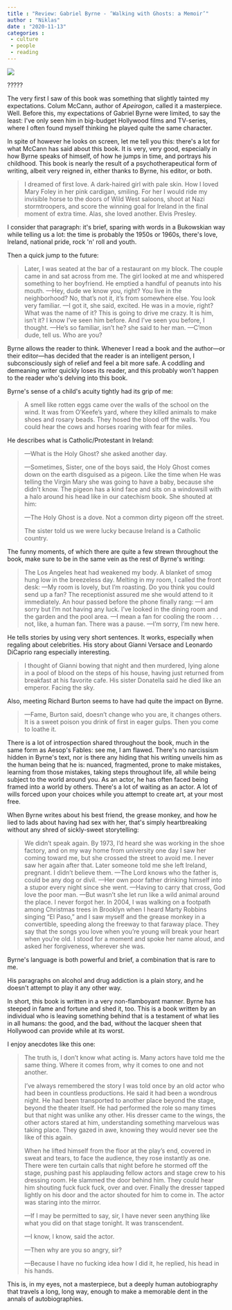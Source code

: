```yaml
---
title : "Review: Gabriel Byrne - ‘Walking with Ghosts: a Memoir’"
author : "Niklas"
date : "2020-11-13"
categories : 
 - culture
 - people
 - reading
---
```


![](https://niklasblog.com/wp-content/image-75.png)

?????

The very first I saw of this book was something that slightly tainted my expectations. Colum McCann, author of _Apeirogon_, called it a masterpiece. Well. Before this, my expectations of Gabriel Byrne were limited, to say the least: I've only seen him in big-budget Hollywood films and TV-series, where I often found myself thinking he played quite the same character.

In spite of however he looks on screen, let me tell you this: there's a lot for what McCann has said about this book. It is very, very good, especially in how Byrne speaks of himself, of how he jumps in time, and portrays his childhood. This book is nearly the result of a psychotherapeutical form of writing, albeit very reigned in, either thanks to Byrne, his editor, or both.

> I dreamed of first love. A dark-haired girl with pale skin. How I loved Mary Foley in her pink cardigan, smiling. For her I would ride my invisible horse to the doors of Wild West saloons, shoot at Nazi stormtroopers, and score the winning goal for Ireland in the final moment of extra time. Alas, she loved another. Elvis Presley.

I consider that paragraph: it's brief, sparing with words in a Bukowskian way while telling us a lot: the time is probably the 1950s or 1960s, there's love, Ireland, national pride, rock 'n' roll and youth.

Then a quick jump to the future:

> Later, I was seated at the bar of a restaurant on my block. The couple came in and sat across from me. The girl looked at me and whispered something to her boyfriend. He emptied a handful of peanuts into his mouth. —Hey, dude we know you, right? You live in the neighborhood? No, that’s not it, it’s from somewhere else. You look very familiar. —I got it, she said, excited. He was in a movie, right? What was the name of it? This is going to drive me crazy. It is him, isn’t it? I know I’ve seen him before. And I’ve seen you before, I thought. —He’s so familiar, isn’t he? she said to her man. —C’mon dude, tell us. Who are you?

Byrne allows the reader to think. Whenever I read a book and the author—or their editor—has decided that the reader is an intelligent person, I subconsciously sigh of relief and feel a bit more safe. A coddling and demeaning writer quickly loses its reader, and this probably won't happen to the reader who's delving into this book.

Byrne's sense of a child's acuity tightly had its grip of me:

> A smell like rotten eggs came over the walls of the school on the wind. It was from O’Keefe’s yard, where they killed animals to make shoes and rosary beads. They hosed the blood off the walls. You could hear the cows and horses roaring with fear for miles.

He describes what is Catholic/Protestant in Ireland:

> —What is the Holy Ghost? she asked another day.
> 
> —Sometimes, Sister, one of the boys said, the Holy Ghost comes down on the earth disguised as a pigeon. Like the time when He was telling the Virgin Mary she was going to have a baby, because she didn’t know. The pigeon has a kind face and sits on a windowsill with a halo around his head like in our catechism book. She shouted at him:
> 
> —The Holy Ghost is a dove. Not a common dirty pigeon off the street.
> 
> The sister told us we were lucky because Ireland is a Catholic country.

The funny moments, of which there are quite a few strewn throughout the book, make sure to be in the same vein as the rest of Byrne's writing:

> The Los Angeles heat had weakened my body. A blanket of smog hung low in the breezeless day. Melting in my room, I called the front desk: —My room is lovely, but I’m roasting. Do you think you could send up a fan? The receptionist assured me she would attend to it immediately. An hour passed before the phone finally rang: —I am sorry but I’m not having any luck. I’ve looked in the dining room and the garden and the pool area. —I mean a fan for cooling the room . . . not, like, a human fan. There was a pause. —I’m sorry, I’m new here.

He tells stories by using very short sentences. It works, especially when regaling about celebrities. His story about Gianni Versace and Leonardo DiCaprio rang especially interesting.

> I thought of Gianni bowing that night and then murdered, lying alone in a pool of blood on the steps of his house, having just returned from breakfast at his favorite cafe. His sister Donatella said he died like an emperor. Facing the sky.

Also, meeting Richard Burton seems to have had quite the impact on Byrne.

> —Fame, Burton said, doesn’t change who you are, it changes others. It is a sweet poison you drink of first in eager gulps. Then you come to loathe it.

There is a lot of introspection shared throughout the book, much in the same form as Aesop's Fables: see me, I am flawed. There's no narcissism hidden in Byrne's text, nor is there any hiding that his writing unveils him as the human being that he is: nuanced, fragmented, prone to make mistakes, learning from those mistakes, taking steps throughout life, all while being subject to the world around you. As an actor, he has often faced being framed into a world by others. There's a lot of waiting as an actor. A lot of wills forced upon your choices while you attempt to create art, at your most free.

When Byrne writes about his best friend, the grease monkey, and how he lied to lads about having had sex with her, that's simply heartbreaking without any shred of sickly-sweet storytelling:

> We didn’t speak again. By 1973, I’d heard she was working in the shoe factory, and on my way home from university one day I saw her coming toward me, but she crossed the street to avoid me. I never saw her again after that. Later someone told me she left Ireland, pregnant. I didn’t believe them. —The Lord knows who the father is, could be any dog or divil. —Her own poor father drinking himself into a stupor every night since she went. —Having to carry that cross, God love the poor man. —But wasn’t she let run like a wild animal around the place. I never forgot her. In 2004, I was walking on a footpath among Christmas trees in Brooklyn when I heard Marty Robbins singing “El Paso,” and I saw myself and the grease monkey in a convertible, speeding along the freeway to that faraway place. They say that the songs you love when you’re young will break your heart when you’re old. I stood for a moment and spoke her name aloud, and asked her forgiveness, wherever she was.

Byrne's language is both powerful and brief, a combination that is rare to me.

His paragraphs on alcohol and drug addiction is a plain story, and he doesn't attempt to play it any other way.

In short, this book is written in a very non-flamboyant manner. Byrne has steeped in fame and fortune and shed it, too. This is a book written by an individual who is leaving something behind that is a testament of what lies in all humans: the good, and the bad, without the lacquer sheen that Hollywood can provide while at its worst.

I enjoy anecdotes like this one:

> The truth is, I don’t know what acting is. Many actors have told me the same thing. Where it comes from, why it comes to one and not another.
> 
> I’ve always remembered the story I was told once by an old actor who had been in countless productions. He said it had been a wondrous night. He had been transported to another place beyond the stage, beyond the theater itself. He had performed the role so many times but that night was unlike any other. His dresser came to the wings, the other actors stared at him, understanding something marvelous was taking place. They gazed in awe, knowing they would never see the like of this again.
> 
> When he lifted himself from the floor at the play’s end, covered in sweat and tears, to face the audience, they rose instantly as one. There were ten curtain calls that night before he stormed off the stage, pushing past his applauding fellow actors and stage crew to his dressing room. He slammed the door behind him. They could hear him shouting fuck fuck fuck, over and over. Finally the dresser tapped lightly on his door and the actor shouted for him to come in. The actor was staring into the mirror.
> 
> —If I may be permitted to say, sir, I have never seen anything like what you did on that stage tonight. It was transcendent.
> 
> —I know, I know, said the actor.
> 
> —Then why are you so angry, sir?
> 
> —Because I have no fucking idea how I did it, he replied, his head in his hands.

This is, in my eyes, not a masterpiece, but a deeply human autobiography that travels a long, long way, enough to make a memorable dent in the annals of autobiographies.
